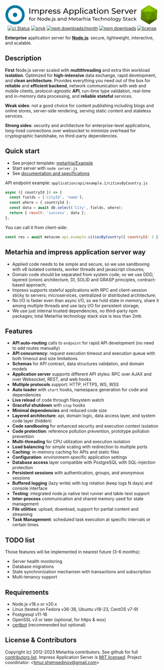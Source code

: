 <div align="center">

[![impress logo](https://raw.githubusercontent.com/metarhia/Metarhia/master/Logos/impress-header.png)](https://github.com/metarhia/impress)
[![ci Status](https://github.com/metarhia/impress/workflows/Testing%20CI/badge.svg)](https://github.com/metarhia/impress/actions?query=workflow%3A%22Testing+CI%22+branch%3Amaster)
[![snyk](https://snyk.io/test/github/metarhia/impress/badge.svg)](https://snyk.io/test/github/metarhia/impress)
[![npm downloads/month](https://img.shields.io/npm/dm/impress.svg)](https://www.npmjs.com/package/impress)
[![npm downloads](https://img.shields.io/npm/dt/impress.svg)](https://www.npmjs.com/package/impress)
[![license](https://img.shields.io/badge/license-MIT-blue.svg)](https://github.com/metarhia/impress/blob/master/LICENSE)

</div>

**Enterprise** application server for **[Node.js](http://nodejs.org)**: secure,
lightweight, interactive, and scalable.

## Description

**First** Node.js server scaled with **multithreading** and extra thin workload
**isolation**. Optimized for **high-intensive** data exchange, rapid development,
and **clean architecture**. Provides everything you need out of the box for
**reliable** and **efficient backend**, network communication with web and mobile
clients, protocol-agnostic **API**, run-time type validation, real-time and
in-memory data processing, and **reliable stateful** services.

**Weak sides**: not a good choice for content publishing including blogs and
online stores, server-side rendering, serving static content and stateless
services.

**Strong sides**: security and architecture for enterprise-level applications,
long-lived connections over websocket to minimize overhead for cryptographic
handshake, no third-party dependencies.

## Quick start

- See project template: [metarhia/Example](https://github.com/metarhia/Example)
- Start server with `node server.js`
- See [documentation and specifications](https://github.com/metarhia/Contracts)

API endpoint example: `application/api/example.1/citiesByCountry.js`

```js
async ({ countryId }) => {
  const fields = ['cityId', 'name'];
  const where = { countryId };
  const data = await db.select('City', fields, where);
  return { result: 'success', data };
};
```

You can call it from client-side:

```js
const res = await metacom.api.example.citiesByCountry({ countryId: 3 });
```

## Metarhia and impress application server way

- Applied code needs to be simple and secure, so we use sandboxing with v8
  isolated contexts, worker threads and javascript closures;
- Domain code should be separated from system code; so we use DDD, layered
  (onion) architecture, DI, SOLID and GRASP principles, contract-based approach;
- Impress supports stateful applications with RPC and client-session sticky to
  servers; microservices, centralized or distributed architecture;
- No I/O is faster even than async I/O, so we hold state in memory, share it
  among multiple threads and use lazy I/O for persistent storage;
- We use just internal trusted dependencies, no third-party npm packages;
  total Metarhia technology stack size is less than 2mb.

## Features

- **API auto-routing** calls to `endpoint` for rapid API development (no need to add routes manually)
- **API concurrency**: request execution timeout and execution queue with both timeout and size limitations
- **Schemas** for API contract, data structures validation, and domain models
- **Application server** supports different API styles: RPC over AJAX and over Websocket, REST, and web hooks
- **Multiple protocols** support: HTTP, HTTPS, WS, WSS
- **Auto loader** with `start` hooks, namespace generation for code and dependencies
- **Live reload** of code through filesystem watch
- **Graceful shutdown** with `stop` hooks
- **Minimal dependencies** and reduced code size
- **Layered architecture**: api, domain logic, data access layer, and system code layer (hidden)
- **Code sandboxing** for enhanced security and execution context isolation
- **Code protection**: reference pollution prevention, prototype pollution prevention
- **Multi-threading** for CPU utilization and execution isolation
- **Load balancing** for simple scaling with redirection to multiple ports
- **Caching**: in-memory caching for APIs and static files
- **Configuration**: environment-specific application settings
- **Database access** layer compatible with PostgreSQL with SQL-injection protection
- **Persistent sessions** with authentication, groups, and anonymous sessions
- **Buffered logging** (lazy write) with log rotation (keep logs N days) and console interface
- **Testing**: integrated node.js native test runner and table-test support
- **Inter-process** communication and shared memory used for state management
- **File utilities**: upload, download, support for partial content and streaming
- **Task Management**: scheduled task execution at specific intervals or certain times

## TODO list

Those features will be implemented in nearest future (3-6 months):

- Server health monitoring
- Database migrations
- State synchronization mechanism with transactions and subscription
- Multi-tenancy support

## Requirements

- Node.js v18.x or v20.x
- Linux (tested on Fedora v36-38, Ubuntu v18-23, CentOS v7-9)
- Postgresql v11-16
- OpenSSL v3 or later (optional, for https & wss)
- [certbot](https://github.com/certbot/certbot) (recommended but optional)

## License & Contributors

Copyright (c) 2012-2023 Metarhia contributors.
See github for full [contributors list](https://github.com/metarhia/impress/graphs/contributors).
Impress Application Server is [MIT licensed](./LICENSE).
Project coordinator: &lt;timur.shemsedinov@gmail.com&gt;
